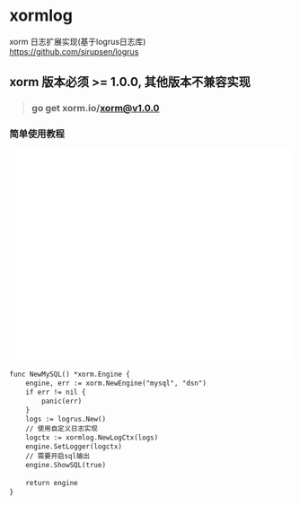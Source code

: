# xormlog
xorm 日志扩展实现(基于logrus日志库)  
https://github.com/sirupsen/logrus

## xorm 版本必须 >= 1.0.0, 其他版本不兼容实现
> ### go get xorm.io/xorm@v1.0.0

### 简单使用教程
![golang demo](carbon.svg)

```golang
func NewMySQL() *xorm.Engine {
	engine, err := xorm.NewEngine("mysql", "dsn")
	if err != nil {
		panic(err)
    }
    logs := logrus.New()
    // 使用自定义日志实现
    logctx := xormlog.NewLogCtx(logs)
    engine.SetLogger(logctx)
    // 需要开启sql输出
    engine.ShowSQL(true)
    
    return engine
}

```
